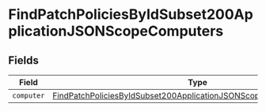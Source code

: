 # FindPatchPoliciesByIdSubset200ApplicationJSONScopeComputers


## Fields

| Field                                                                                                                                                                 | Type                                                                                                                                                                  | Required                                                                                                                                                              | Description                                                                                                                                                           |
| --------------------------------------------------------------------------------------------------------------------------------------------------------------------- | --------------------------------------------------------------------------------------------------------------------------------------------------------------------- | --------------------------------------------------------------------------------------------------------------------------------------------------------------------- | --------------------------------------------------------------------------------------------------------------------------------------------------------------------- |
| `computer`                                                                                                                                                            | [FindPatchPoliciesByIdSubset200ApplicationJSONScopeComputersComputer](../../models/operations/findpatchpoliciesbyidsubset200applicationjsonscopecomputerscomputer.md) | :heavy_minus_sign:                                                                                                                                                    | N/A                                                                                                                                                                   |
